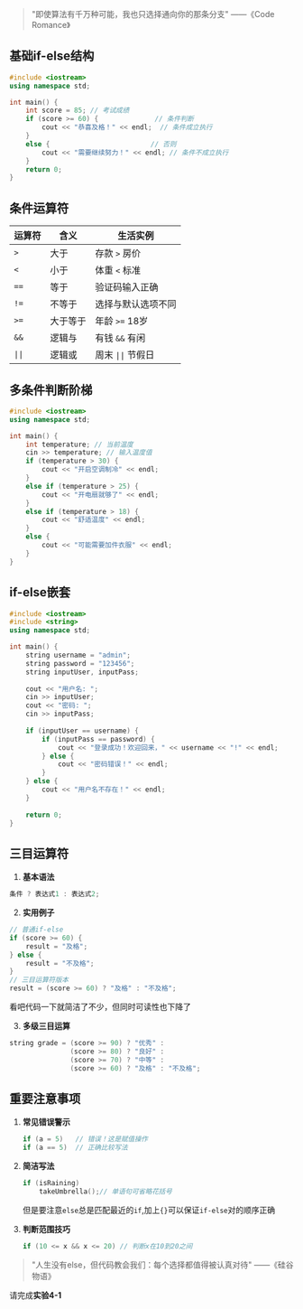 >"即使算法有千万种可能，我也只选择通向你的那条分支"
>——《Code Romance》

##  基础if-else结构

```cpp
#include <iostream>
using namespace std;

int main() {
    int score = 85; // 考试成绩
    if (score >= 60) {              // 条件判断
        cout << "恭喜及格！" << endl;  // 条件成立执行
    } 
    else {                         // 否则
        cout << "需要继续努力！" << endl; // 条件不成立执行
    }
    return 0;
}
```

##  条件运算符

| 运算符 | 含义     | 生活实例           |
| ------ | -------- | ------------------ |
| `>`    | 大于     | 存款 `>` 房价      |
| `<`    | 小于     | 体重 `<` 标准      |
| `==`   | 等于     | 验证码输入正确     |
| `!=`   | 不等于   | 选择与默认选项不同 |
| `>=`   | 大于等于 | 年龄 `>=` 18岁     |
| `&&`   | 逻辑与   | 有钱 `&&` 有闲     |
| `\|\|` | 逻辑或   | 周末 `\|\|` 节假日 |



##  多条件判断阶梯

```cpp
#include <iostream>
using namespace std;

int main() {
    int temperature; // 当前温度
    cin >> temperature; // 输入温度值
    if (temperature > 30) {
        cout << "开启空调制冷" << endl;
    } 
    else if (temperature > 25) {
        cout << "开电扇就够了" << endl;
    } 
    else if (temperature > 18) {
        cout << "舒适温度" << endl;
    } 
    else {
        cout << "可能需要加件衣服" << endl;
    }
}
```

##  if-else嵌套

```cpp
#include <iostream>
#include <string>
using namespace std;

int main() {
    string username = "admin";
    string password = "123456";
    string inputUser, inputPass;
    
    cout << "用户名: ";
    cin >> inputUser;
    cout << "密码: ";
    cin >> inputPass;
    
    if (inputUser == username) {
        if (inputPass == password) {
            cout << "登录成功！欢迎回来，" << username << "!" << endl;
        } else {
            cout << "密码错误！" << endl;
        }
    } else {
        cout << "用户名不存在！" << endl;
    }
    
    return 0;
}
```

##  三目运算符

1. **基本语法**

```cpp
条件 ? 表达式1 : 表达式2;
```

2. **实用例子**

```cpp
// 普通if-else
if (score >= 60) {
    result = "及格";
} else {
    result = "不及格";
}
// 三目运算符版本
result = (score >= 60) ? "及格" : "不及格";
```

看吧代码一下就简洁了不少，但同时可读性也下降了

3. **多级三目运算**

```cpp
string grade = (score >= 90) ? "优秀" :
               (score >= 80) ? "良好" :
               (score >= 70) ? "中等" :
               (score >= 60) ? "及格" : "不及格";
```

##  重要注意事项

1. **常见错误警示**  

   ```cpp
   if (a = 5)   // 错误！这是赋值操作
   if (a == 5)  // 正确比较写法
   ```

2. **简洁写法**

   ```cpp
   if (isRaining) 
       takeUmbrella();// 单语句可省略花括号
   ```

    但是要注意`else`总是匹配最近的`if`,加上`{}`可以保证`if-else`对的顺序正确

3. **判断范围技巧**  

   ```cpp
   if (10 <= x && x <= 20) // 判断x在10到20之间
   ```


> "人生没有else，但代码教会我们：每个选择都值得被认真对待" ——《硅谷物语》

请完成**实验4-1**